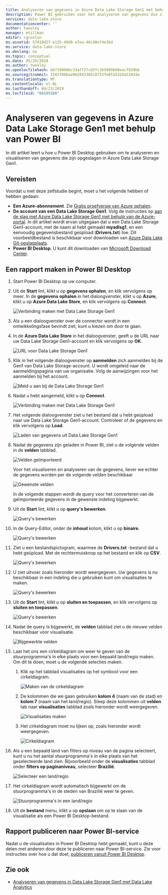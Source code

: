 ```yaml
---
title: Analyseren van gegevens in Azure Data Lake Storage Gen1 met behulp van Power BI | Microsoft Docs
description: Power BI gebruiken voor het analyseren van gegevens die zijn opgeslagen in Azure Data Lake Storage Gen1
services: data-lake-store
documentationcenter: ''
author: twooley
manager: mtillman
editor: cgronlun
ms.assetid: 57d19d27-e135-49d9-a7ea-46c48ef4e3bd
ms.service: data-lake-store
ms.devlang: na
ms.topic: conceptual
ms.date: 05/29/2018
ms.author: twooley
ms.openlocfilehash: b873d90dbc33aff27cd2fc3b5099b08eacf929b6
ms.sourcegitcommit: 3102f886aa962842303c8753fe8fa5324a52834a
ms.translationtype: MT
ms.contentlocale: nl-NL
ms.lasthandoff: 04/23/2019
ms.locfileid: "60195580"
---
```

# <a name="analyze-data-in-azure-data-lake-storage-gen1-by-using-power-bi"></a>Analyseren van gegevens in Azure Data Lake Storage Gen1 met behulp van Power BI
In dit artikel leert u hoe u Power BI Desktop gebruiken om te analyseren en visualiseren van gegevens die zijn opgeslagen in Azure Data Lake Storage Gen1.

## <a name="prerequisites"></a>Vereisten
Voordat u met deze zelfstudie begint, moet u het volgende hebben of hebben gedaan:

* **Een Azure-abonnement**. Zie [Gratis proefversie van Azure ophalen](https://azure.microsoft.com/pricing/free-trial/).
* **De account van een Data Lake Storage Gen1**. Volg de instructies op [aan de slag met Azure Data Lake Storage Gen1 met behulp van de Azure-portal](data-lake-store-get-started-portal.md). In dit artikel wordt ervan uitgegaan dat u een Data Lake Storage Gen1-account, met de naam al hebt gemaakt **myadlsg1**, en een eenvoudig gegevensbestand geüpload (**Drivers.txt**) toe. Dit voorbeeldbestand is beschikbaar voor downloaden van [Azure Data Lake Git-opslagplaats](https://github.com/Azure/usql/tree/master/Examples/Samples/Data/AmbulanceData/Drivers.txt).
* **Power BI Desktop**. U kunt dit downloaden van [Microsoft Download Center](https://www.microsoft.com/en-us/download/details.aspx?id=45331). 

## <a name="create-a-report-in-power-bi-desktop"></a>Een rapport maken in Power BI Desktop
1. Start Power BI Desktop op uw computer.
2. Uit de **Start** lint, klikt u op **gegevens ophalen**, en klik vervolgens op meer. In de **gegevens ophalen** in het dialoogvenster, klikt u op **Azure**, klikt u op **Azure Data Lake Store**, en klik vervolgens op **Connect**.
   
    ![Verbinding maken met Data Lake Storage Gen1](./media/data-lake-store-power-bi/get-data-lake-store-account.png "verbinding maken met Data Lake Storage Gen1")
3. Als u een dialoogvenster over de connector wordt in een ontwikkelingsfase bevindt ziet, kunt u kiezen om door te gaan.
4. In de **Azure Data Lake Store** in het dialoogvenster, geeft u de URL naar uw Data Lake Storage Gen1-account en klik vervolgens op **OK**.
   
    ![URL voor Data Lake Storage Gen1](./media/data-lake-store-power-bi/get-data-lake-store-account-url.png "URL voor Data Lake Storage Gen1")
5. Klik in het volgende dialoogvenster op **aanmelden** zich aanmelden bij de Gen1 van Data Lake Storage-account. U wordt omgeleid naar de aanmeldingspagina van uw organisatie. Volg de aanwijzingen voor het aanmelden bij het account.
   
    ![Meld u aan bij de Data Lake Storage Gen1](./media/data-lake-store-power-bi/get-data-lake-store-account-signin.png "Meld u aan bij de Data Lake Storage Gen1")
6. Nadat u hebt aangemeld, klikt u op **Connect**.
   
    ![Verbinding maken met Data Lake Storage Gen1](./media/data-lake-store-power-bi/get-data-lake-store-account-connect.png "verbinding maken met Data Lake Storage Gen1")
7. Het volgende dialoogvenster ziet u het bestand dat u hebt geüpload naar uw Data Lake Storage Gen1-account. Controleer of de gegevens en klik vervolgens op **Load**.
   
    ![Laden van gegevens uit Data Lake Storage Gen1](./media/data-lake-store-power-bi/get-data-lake-store-account-load.png "laden van gegevens uit Data Lake Storage Gen1")
8. Nadat de gegevens zijn geladen in Power BI, ziet u de volgende velden in de **velden** tabblad.
   
    ![Velden geïmporteerd](./media/data-lake-store-power-bi/imported-fields.png "velden geïmporteerd")
   
    Voor het visualiseren en analyseren van de gegevens, liever we echter de gegevens worden per de volgende velden beschikbaar
   
    ![Gewenste velden](./media/data-lake-store-power-bi/desired-fields.png "gewenste velden")
   
    In de volgende stappen wordt de query voor het converteren van de geïmporteerde gegevens in de gewenste indeling bijgewerkt.
9. Uit de **Start** lint, klikt u op **query's bewerken**.
   
    ![Query's bewerken](./media/data-lake-store-power-bi/edit-queries.png "query's bewerken")
10. In de Query-Editor, onder de **inhoud** kolom, klikt u op **binaire**.
    
    ![Query's bewerken](./media/data-lake-store-power-bi/convert-query1.png "query's bewerken")
11. Ziet u een bestandspictogram, waarmee de **Drivers.txt** -bestand dat u hebt geüpload. Met de rechtermuisknop op het bestand en klik op **CSV**.    
    
    ![Query's bewerken](./media/data-lake-store-power-bi/convert-query2.png "query's bewerken")
12. U ziet uitvoer zoals hieronder wordt weergegeven. Uw gegevens is nu beschikbaar in een indeling die u gebruiken kunt om visualisaties te maken.
    
    ![Query's bewerken](./media/data-lake-store-power-bi/convert-query3.png "query's bewerken")
13. Uit de **Start** lint, klikt u op **sluiten en toepassen**, en klik vervolgens op **sluiten en toepassen**.
    
    ![Query's bewerken](./media/data-lake-store-power-bi/load-edited-query.png "query's bewerken")
14. Nadat de query is bijgewerkt, de **velden** tabblad ziet u de nieuwe velden beschikbaar voor visualisatie.
    
    ![Bijgewerkte velden](./media/data-lake-store-power-bi/updated-query-fields.png "bijgewerkte velden")
15. Laat het ons een cirkeldiagram om weer te geven van de stuurprogramma's in elke plaats voor een bepaald land/regio maken. Om dit te doen, moet u de volgende selecties maken.
    
    1. Klik op het tabblad visualisaties op het symbool voor een cirkeldiagram.
       
        ![Maken van de cirkeldiagram](./media/data-lake-store-power-bi/create-pie-chart.png "cirkeldiagram maken")
    2. De kolommen die we gaan gebruiken **kolom 4** (naam van de stad) en **kolom 7** (naam van het land/regio). Sleep deze kolommen uit **velden** tab naar **visualisaties** tabblad zoals hieronder wordt weergegeven.
       
        ![Visualisaties maken](./media/data-lake-store-power-bi/create-visualizations.png "visualisaties maken")
    3. Het cirkeldiagram moet nu lijken op, zoals hieronder wordt weergegeven.
       
        ![Cirkeldiagram](./media/data-lake-store-power-bi/pie-chart.png "visualisaties maken")
16. Als u een bepaald land van filters op niveau van de pagina selecteert, kunt u nu het aantal stuurprogramma's in elke plaats van het geselecteerde land zien. Bijvoorbeeld onder de **visualisaties** tabblad onder **filters op paginaniveau**, selecteer **Brazilië**.
    
    ![Selecteer een land/regio](./media/data-lake-store-power-bi/select-country.png "een land/regio selecteren")
17. Het cirkeldiagram wordt automatisch bijgewerkt om de stuurprogramma's in de steden van Brazilië weer te geven.
    
    ![Stuurprogramma's in een land/regio](./media/data-lake-store-power-bi/driver-per-country.png "stuurprogramma's per land/regio")
18. Uit de **bestand** menu, klikt u op **opslaan** om op te slaan van de visualisatie als een Power BI Desktop-bestand.

## <a name="publish-report-to-power-bi-service"></a>Rapport publiceren naar Power BI-service
Nadat u de visualisaties in Power BI Desktop hebt gemaakt, kunt u deze delen met anderen door deze te publiceren naar Power BI-service. Zie voor instructies over hoe u dat doet, [publiceren vanuit Power BI Desktop](https://powerbi.microsoft.com/documentation/powerbi-desktop-upload-desktop-files/).

## <a name="see-also"></a>Zie ook
* [Analyseren van gegevens in Data Lake Storage Gen1 met Data Lake Analytics](../data-lake-analytics/data-lake-analytics-get-started-portal.md)

